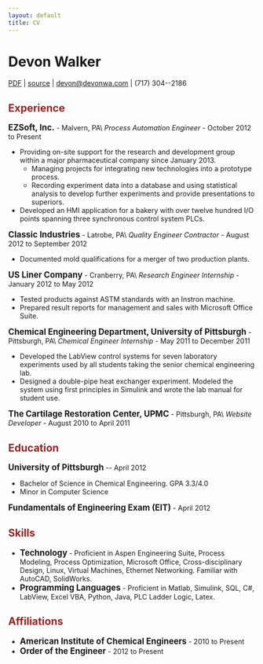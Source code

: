 ```yaml
---
layout: default
title: CV
---
```


<style>
h2 {
    color: #9b2221;
}
</style>


# Devon Walker
[PDF](/static/page/cv/Devon-Walker-Resume.pdf) &#124;
[source](https://github.com/devonwa/latex-resume/blob/master/Walker%2C%20Devon%20-%20Resume.tex) &#124;
<devon@devonwa.com> &#124;
(717) 304--2186 <br>

## Experience

**<big>EZSoft, Inc.</big>** - Malvern, PA\\
_Process Automation Engineer_ - October 2012 to Present

* Providing on-site support for the research and development group within a major pharmaceutical company since January 2013.
  * Managing projects for integrating new technologies into a prototype process.
  * Recording experiment data into a database and using statistical analysis to develop further experiments and provide presentations to superiors.
* Developed an HMI application for a bakery with over twelve hundred I/O points spanning three synchronous control system PLCs.

**<big>Classic Industries</big>** - Latrobe, PA\\
_Quality Engineer Contractor_ - August 2012 to September 2012

* Documented mold qualifications for a merger of two production plants.

**<big>US Liner Company</big>** - Cranberry, PA\\
_Research Engineer Internship_ -January 2012 to May 2012

* Tested products against ASTM standards with an Instron machine.
* Prepared result reports for management and sales with Microsoft Office Suite.

**<big>Chemical Engineering Department, University of Pittsburgh</big>** - Pittsburgh, PA\\
_Chemical Engineer Internship_ - May 2011 to December 2011

* Developed the LabView control systems for seven laboratory experiments used by all students taking the senior chemical engineering lab.
* Designed a double-pipe heat exchanger experiment.  Modeled the system using first principles in Simulink and wrote the lab manual for student use.

**<big>The Cartilage Restoration Center, UPMC</big>**  - Pittsburgh, PA\\
_Website Developer_ - August 2010 to April 2011

## Education

**<big>University of Pittsburgh</big>** -- April 2012

* Bachelor of Science in Chemical Engineering. GPA 3.3/4.0
* Minor in Computer Science

**<big>Fundamentals of Engineering Exam (EIT)</big>** - April 2012

## Skills

* **<big>Technology</big>** - Proficient in Aspen Engineering Suite, Process Modeling, Process Optimization, Microsoft Office, Cross-disciplinary Design, Linux, Virtual Machines, Ethernet Networking. Familiar with AutoCAD, SolidWorks.
* **<big>Programming Languages</big>** - Proficient in Matlab, Simulink, SQL, C#, LabView, Excel VBA, Python, Java, PLC Ladder Logic, Latex.

## Affiliations

* **<big>American Institute of Chemical Engineers</big>** - 2010 to Present
* **<big>Order of the Engineer</big>** - 2012 to Present
